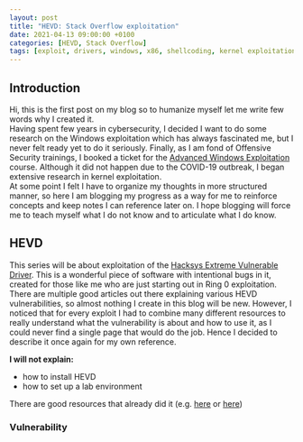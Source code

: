 ```yaml
---
layout: post
title: "HEVD: Stack Overflow exploitation"
date: 2021-04-13 09:00:00 +0100
categories: [HEVD, Stack Overflow]
tags: [exploit, drivers, windows, x86, shellcoding, kernel exploitation]
---
```


## Introduction
Hi, this is the first post on my blog so to humanize myself let me write few words why I created it.
<br>
Having spent few years in cybersecurity, I decided I want to do some research on the Windows exploitation which has always fascinated me, but I never felt ready yet to do it seriously.
Finally, as I am fond of Offensive Security trainings, I booked a ticket for the [Advanced Windows Exploitation](https://www.offensive-security.com/awe-osee/) course. Although it did not happen due to the COVID-19 outbreak, I began extensive research in kernel exploitation.<br> At some point I felt I have to organize my thoughts in more structured manner, so here I am blogging my progress as a way for me to reinforce concepts and keep notes I can reference later on. I hope blogging will force me to teach myself what I do not know and to articulate what I do know.

## HEVD

This series will be about exploitation of the [Hacksys Extreme Vulnerable Driver](https://github.com/hacksysteam/HackSysExtremeVulnerableDriver). This is a wonderful piece of software with intentional bugs in it, created for those like me who are just starting out in Ring 0 exploitation.<br>There are multiple good articles out there explaining various HEVD vulnerabilities, so almost nothing I create in this blog will be new. However, I noticed that for every exploit I had to combine many different resources to really understand what the vulnerability is about and how to use it, as I could never find a single page that would do the job. Hence I decided to describe it once again for my own reference.

**I will not explain:**
+ how to install HEVD
+ how to set up a lab environment

There are good resources that already did it (e.g. [here](https://fluidattacks.com/blog/windows-kernel-debugging/) or [here](https://www.exploit-db.com/docs/44094)) 

### Vulnerability
